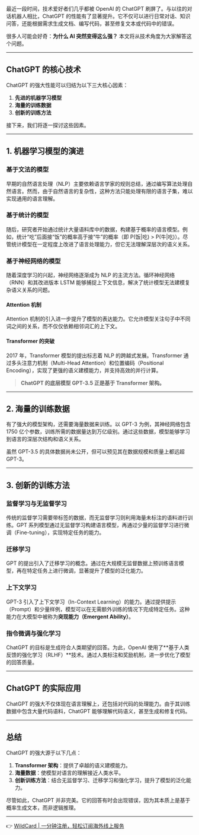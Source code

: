 最近一段时间，技术爱好者们几乎都被 OpenAI 的 ChatGPT 刷屏了。与以往的对话机器人相比，ChatGPT 的性能有了显著提升。它不仅可以进行日常对话、知识问答，还能根据需求生成文档、编写代码，甚至修复文本或代码中的错误。

很多人可能会好奇：**为什么 AI 突然变得这么强？** 本文将从技术角度为大家解答这个问题。

---

## ChatGPT 的核心技术

ChatGPT 的强大性能可以归结为以下三大核心因素：

1. **先进的机器学习模型**  
2. **海量的训练数据**  
3. **创新的训练方法**

接下来，我们将逐一探讨这些因素。

---

## 1. 机器学习模型的演进

### 基于文法的模型
早期的自然语言处理（NLP）主要依赖语言学家的规则总结，通过编写算法处理自然语言。然而，由于自然语言的复杂性，这种方法只能处理有限的语言子集，难以实现通用的语言理解。

### 基于统计的模型
随后，研究者开始通过统计大量语料库中的数据，构建基于概率的语言模型。例如，统计“吃”后面接“饭”的概率高于接“牛”的概率（即 P(饭|吃) > P(牛|吃)）。尽管统计模型在一定程度上改进了语言处理能力，但它无法理解深层次的语义关系。

### 基于神经网络的模型
随着深度学习的兴起，神经网络逐渐成为 NLP 的主流方法。循环神经网络（RNN）和其改进版本 LSTM 能够捕捉上下文信息，解决了统计模型无法建模复杂语义关系的问题。

#### Attention 机制
Attention 机制的引入进一步提升了模型的表达能力。它允许模型关注句子中不同词之间的关系，而不仅仅依赖相邻词汇的上下文。

#### Transformer 的突破
2017 年，Transformer 模型的提出标志着 NLP 的跨越式发展。Transformer 通过多头注意力机制（Multi-Head Attention）和位置编码（Positional Encoding），实现了更强的语义建模能力，并支持高效的并行计算。

> **ChatGPT 的底层模型 GPT-3.5 正是基于 Transformer 架构。**

---

## 2. 海量的训练数据

有了强大的模型架构，还需要海量数据来训练。以 GPT-3 为例，其神经网络包含 1750 亿个参数，训练所需的数据量达到万亿级别。通过这些数据，模型能够学习到语言的深层次结构和语义关系。

虽然 GPT-3.5 的具体数据尚未公开，但可以预见其在数据规模和质量上都远超 GPT-3。

---

## 3. 创新的训练方法

### 监督学习与无监督学习
传统的监督学习需要带标签的数据，而无监督学习则利用海量未标注的语料进行训练。GPT 系列模型通过无监督学习构建语言模型，再通过少量的监督学习进行微调（Fine-tuning），实现特定任务的能力。

### 迁移学习
GPT 的提出引入了迁移学习的概念。通过在大规模无监督数据上预训练语言模型，再在特定任务上进行微调，显著提升了模型的泛化能力。

### 上下文学习
GPT-3 引入了上下文学习（In-Context Learning）的能力。通过提供提示（Prompt）和少量样例，模型可以在无需额外训练的情况下完成特定任务。这种能力在大模型中被称为**突现能力（Emergent Ability）**。

### 指令微调与强化学习
ChatGPT 的目标是生成符合人类期望的回答。为此，OpenAI 使用了**基于人类反馈的强化学习（RLHF）**技术。通过人类标注和奖励机制，进一步优化了模型的回答质量。

---

## ChatGPT 的实际应用

ChatGPT 的强大不仅体现在语言理解上，还包括对代码的处理能力。由于其训练数据中包含大量代码语料，ChatGPT 能够理解代码语义，甚至生成和修复代码。

---

## 总结

ChatGPT 的强大源于以下几点：

1. **Transformer 架构**：提供了卓越的语义建模能力。
2. **海量数据**：使模型对语言的理解接近人类水平。
3. **创新训练方法**：结合无监督学习、迁移学习和强化学习，提升了模型的泛化能力。

尽管如此，ChatGPT 并非完美。它的回答有时会出现错误，因为其本质上是基于概率生成文本，而非逻辑推理。

---

👉 [WildCard | 一分钟注册，轻松订阅海外线上服务](https://bit.ly/bewildcard)